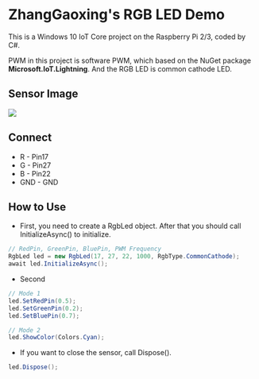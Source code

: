 # ZhangGaoxing's RGB LED Demo
This is a Windows 10 IoT Core project on the Raspberry Pi 2/3, coded by C#.

PWM in this project is software PWM, which based on the NuGet package **Microsoft.IoT.Lightning**. And the RGB LED is common cathode LED.

## Sensor Image
![](https://raw.githubusercontent.com/ZhangGaoxing/windows-iot-demo/master/src/RgbLed/02_Image/sensor.gif)

## Connect
* R - Pin17
* G - Pin27
* B - Pin22
* GND - GND

## How to Use
* First, you need to create a RgbLed object. After that you should call InitializeAsync() to initialize.
```C#
// RedPin, GreenPin, BluePin, PWM Frequency
RgbLed led = new RgbLed(17, 27, 22, 1000, RgbType.CommonCathode);
await led.InitializeAsync();
```
* Second
```C#
// Mode 1
led.SetRedPin(0.5);
led.SetGreenPin(0.2);
led.SetBluePin(0.7);

// Mode 2
led.ShowColor(Colors.Cyan);
```
* If you want to close the sensor, call Dispose().
```C#
led.Dispose();
```
